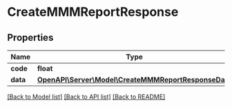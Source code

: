 # CreateMMMReportResponse

## Properties
Name | Type | Description | Notes
------------ | ------------- | ------------- | -------------
**code** | **float** |  | [optional] 
**data** | [**OpenAPI\Server\Model\CreateMMMReportResponseData**](CreateMMMReportResponseData.md) |  | [optional] 

[[Back to Model list]](../README.md#documentation-for-models) [[Back to API list]](../README.md#documentation-for-api-endpoints) [[Back to README]](../README.md)


